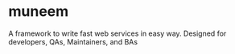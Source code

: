 # muneem
A framework to write fast web services in easy way. Designed for developers, QAs, Maintainers, and BAs
